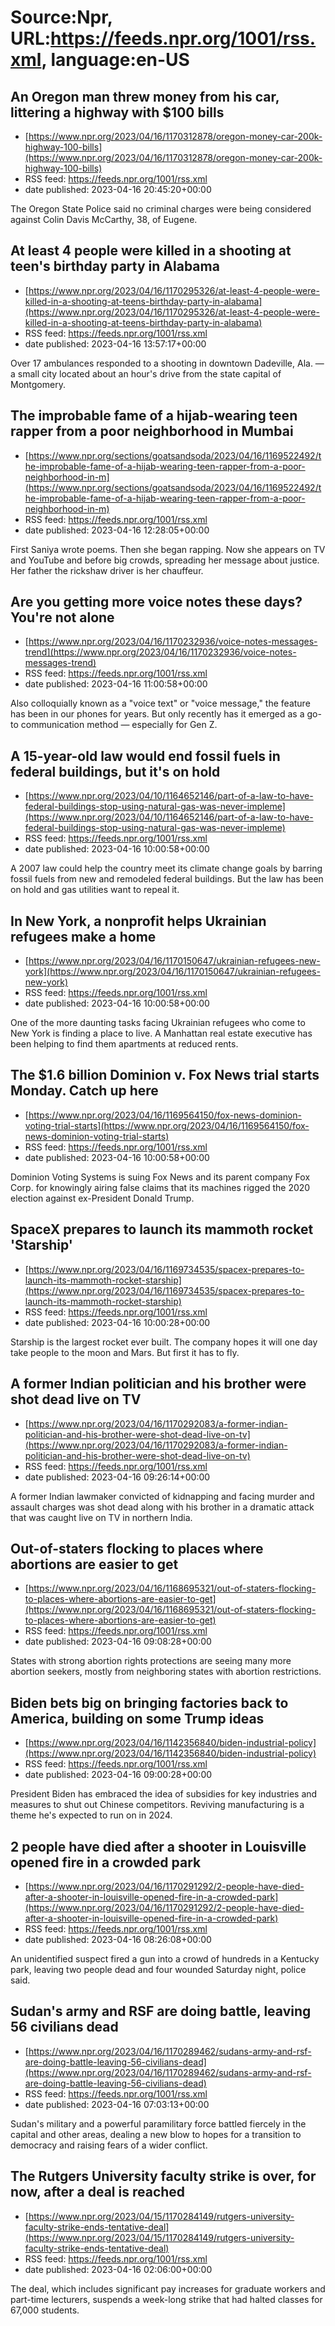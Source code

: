 # Source:Npr, URL:https://feeds.npr.org/1001/rss.xml, language:en-US

## An Oregon man threw money from his car, littering a highway with $100 bills
 - [https://www.npr.org/2023/04/16/1170312878/oregon-money-car-200k-highway-100-bills](https://www.npr.org/2023/04/16/1170312878/oregon-money-car-200k-highway-100-bills)
 - RSS feed: https://feeds.npr.org/1001/rss.xml
 - date published: 2023-04-16 20:45:20+00:00

The Oregon State Police said no criminal charges were being considered against Colin Davis McCarthy, 38, of Eugene.

## At least 4 people were killed in a shooting at teen's birthday party in Alabama
 - [https://www.npr.org/2023/04/16/1170295326/at-least-4-people-were-killed-in-a-shooting-at-teens-birthday-party-in-alabama](https://www.npr.org/2023/04/16/1170295326/at-least-4-people-were-killed-in-a-shooting-at-teens-birthday-party-in-alabama)
 - RSS feed: https://feeds.npr.org/1001/rss.xml
 - date published: 2023-04-16 13:57:17+00:00

Over 17 ambulances responded to a shooting in downtown Dadeville, Ala. — a small city located about an hour's drive from the state capital of Montgomery.

## The improbable fame of a hijab-wearing teen rapper from a poor neighborhood in Mumbai
 - [https://www.npr.org/sections/goatsandsoda/2023/04/16/1169522492/the-improbable-fame-of-a-hijab-wearing-teen-rapper-from-a-poor-neighborhood-in-m](https://www.npr.org/sections/goatsandsoda/2023/04/16/1169522492/the-improbable-fame-of-a-hijab-wearing-teen-rapper-from-a-poor-neighborhood-in-m)
 - RSS feed: https://feeds.npr.org/1001/rss.xml
 - date published: 2023-04-16 12:28:05+00:00

First Saniya wrote poems. Then she began rapping. Now she appears on TV and YouTube and before big crowds, spreading her message about justice. Her father the rickshaw driver is her chauffeur.

## Are you getting more voice notes these days? You're not alone
 - [https://www.npr.org/2023/04/16/1170232936/voice-notes-messages-trend](https://www.npr.org/2023/04/16/1170232936/voice-notes-messages-trend)
 - RSS feed: https://feeds.npr.org/1001/rss.xml
 - date published: 2023-04-16 11:00:58+00:00

Also colloquially known as a "voice text" or "voice message," the feature has been in our phones for years. But only recently has it emerged as a go-to communication method — especially for Gen Z.

## A 15-year-old law would end fossil fuels in federal buildings, but it's on hold
 - [https://www.npr.org/2023/04/10/1164652146/part-of-a-law-to-have-federal-buildings-stop-using-natural-gas-was-never-impleme](https://www.npr.org/2023/04/10/1164652146/part-of-a-law-to-have-federal-buildings-stop-using-natural-gas-was-never-impleme)
 - RSS feed: https://feeds.npr.org/1001/rss.xml
 - date published: 2023-04-16 10:00:58+00:00

A 2007 law could help the country meet its climate change goals by barring fossil fuels from new and remodeled federal buildings. But the law has been on hold and gas utilities want to repeal it.

## In New York, a nonprofit helps Ukrainian refugees make a home
 - [https://www.npr.org/2023/04/16/1170150647/ukrainian-refugees-new-york](https://www.npr.org/2023/04/16/1170150647/ukrainian-refugees-new-york)
 - RSS feed: https://feeds.npr.org/1001/rss.xml
 - date published: 2023-04-16 10:00:58+00:00

One of the more daunting tasks facing Ukrainian refugees who come to New York is finding a place to live. A Manhattan real estate executive has been helping to find them apartments at reduced rents.

## The $1.6 billion Dominion v. Fox News trial starts Monday. Catch up here
 - [https://www.npr.org/2023/04/16/1169564150/fox-news-dominion-voting-trial-starts](https://www.npr.org/2023/04/16/1169564150/fox-news-dominion-voting-trial-starts)
 - RSS feed: https://feeds.npr.org/1001/rss.xml
 - date published: 2023-04-16 10:00:58+00:00

Dominion Voting Systems is suing Fox News and its parent company Fox Corp. for knowingly airing false claims that its machines rigged the 2020 election against ex-President Donald Trump.

## SpaceX prepares to launch its mammoth rocket 'Starship'
 - [https://www.npr.org/2023/04/16/1169734535/spacex-prepares-to-launch-its-mammoth-rocket-starship](https://www.npr.org/2023/04/16/1169734535/spacex-prepares-to-launch-its-mammoth-rocket-starship)
 - RSS feed: https://feeds.npr.org/1001/rss.xml
 - date published: 2023-04-16 10:00:28+00:00

Starship is the largest rocket ever built. The company hopes it will one day take people to the moon and Mars. But first it has to fly.

## A former Indian politician and his brother were shot dead live on TV
 - [https://www.npr.org/2023/04/16/1170292083/a-former-indian-politician-and-his-brother-were-shot-dead-live-on-tv](https://www.npr.org/2023/04/16/1170292083/a-former-indian-politician-and-his-brother-were-shot-dead-live-on-tv)
 - RSS feed: https://feeds.npr.org/1001/rss.xml
 - date published: 2023-04-16 09:26:14+00:00

A former Indian lawmaker convicted of kidnapping and facing murder and assault charges was shot dead along with his brother in a dramatic attack that was caught live on TV in northern India.

## Out-of-staters flocking to places where abortions are easier to get
 - [https://www.npr.org/2023/04/16/1168695321/out-of-staters-flocking-to-places-where-abortions-are-easier-to-get](https://www.npr.org/2023/04/16/1168695321/out-of-staters-flocking-to-places-where-abortions-are-easier-to-get)
 - RSS feed: https://feeds.npr.org/1001/rss.xml
 - date published: 2023-04-16 09:08:28+00:00

States with strong abortion rights protections are seeing many more abortion seekers, mostly from neighboring states with abortion restrictions.

## Biden bets big on bringing factories back to America, building on some Trump ideas
 - [https://www.npr.org/2023/04/16/1142356840/biden-industrial-policy](https://www.npr.org/2023/04/16/1142356840/biden-industrial-policy)
 - RSS feed: https://feeds.npr.org/1001/rss.xml
 - date published: 2023-04-16 09:00:28+00:00

President Biden has embraced the idea of subsidies for key industries and measures to shut out Chinese competitors. Reviving manufacturing is a theme he's expected to run on in 2024.

## 2 people have died after a shooter in Louisville opened fire in a crowded park
 - [https://www.npr.org/2023/04/16/1170291292/2-people-have-died-after-a-shooter-in-louisville-opened-fire-in-a-crowded-park](https://www.npr.org/2023/04/16/1170291292/2-people-have-died-after-a-shooter-in-louisville-opened-fire-in-a-crowded-park)
 - RSS feed: https://feeds.npr.org/1001/rss.xml
 - date published: 2023-04-16 08:26:08+00:00

An unidentified suspect fired a gun into a crowd of hundreds in a Kentucky park, leaving two people dead and four wounded Saturday night, police said.

## Sudan's army and RSF are doing battle, leaving 56 civilians dead
 - [https://www.npr.org/2023/04/16/1170289462/sudans-army-and-rsf-are-doing-battle-leaving-56-civilians-dead](https://www.npr.org/2023/04/16/1170289462/sudans-army-and-rsf-are-doing-battle-leaving-56-civilians-dead)
 - RSS feed: https://feeds.npr.org/1001/rss.xml
 - date published: 2023-04-16 07:03:13+00:00

Sudan's military and a powerful paramilitary force battled fiercely in the capital and other areas, dealing a new blow to hopes for a transition to democracy and raising fears of a wider conflict.

## The Rutgers University faculty strike is over, for now, after a deal is reached
 - [https://www.npr.org/2023/04/15/1170284149/rutgers-university-faculty-strike-ends-tentative-deal](https://www.npr.org/2023/04/15/1170284149/rutgers-university-faculty-strike-ends-tentative-deal)
 - RSS feed: https://feeds.npr.org/1001/rss.xml
 - date published: 2023-04-16 02:06:00+00:00

The deal, which includes significant pay increases for graduate workers and part-time lecturers, suspends a week-long strike that had halted classes for 67,000 students.

